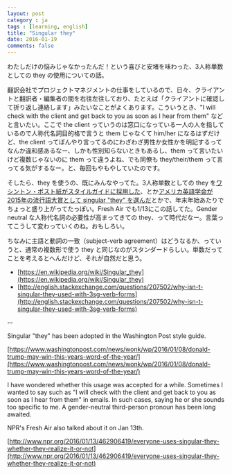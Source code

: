 ```yaml
---
layout: post
category : ja
tags : [learning, english]
title: "Singular they"
date: 2016-01-19
comments: false
---
```


わたしだけの悩みじゃなかったんだ！という喜びと安堵を味わった、3人称単数としての they の使用についての話。

翻訳会社でプロジェクトマネジメントの仕事をしているので、日々、クライアントと翻訳者・編集者の間を右往左往しており、たとえば「クライアントに確認して折り返し連絡します」みたいなことがよくあります。こういうとき、"I will check with the client and get back to you as soon as I hear from them" などと言いたい。ここで the client っていうのは窓口になっている一人の人を指しているので人称代名詞目的格で言うと them じゃなくて him/her になるはずだけど、the client ってぼんやり言ってるのにわざわざ男性か女性かを明記するってなんか違和感あるなー、しかも性別知らないときもあるし、them って言いたいけど複数じゃないのに them って違うよね、でも同僚も they/their/them って言ってる気がするなー。と、毎回もやもやしていたのです。

そしたら、they を使うの、既にみんなやってた。3人称単数としての they を[ワシントン・ポスト紙がスタイルガイドに採用した](https://www.washingtonpost.com/news/wonk/wp/2016/01/08/donald-trump-may-win-this-years-word-of-the-year/)、とか[アメリカ英語学会が2015年の流行語大賞として singular "they" を選んだ](http://www.americandialect.org/2015-word-of-the-year-is-singular-they)とかで、年末年始あたりでちょっと盛り上がってたっぽい。Fresh Air でも1/13にこの話してた。Gender neutral な人称代名詞の必要性が高まってきての they、って時代だなー。言葉ってこうして変わっていくのね。おもしろい。

ちなみに主語と動詞の一致（subject-verb agreement）はどうなるか、っていうと、通常の複数形で使う they と同じなのがスタンダードらしい。単数だってことを考えるとへんだけど、それが自然だと思う。

* [https://en.wikipedia.org/wiki/Singular_they](https://en.wikipedia.org/wiki/Singular_they)
* [http://english.stackexchange.com/questions/207502/why-isn-t-singular-they-used-with-3sg-verb-forms](http://english.stackexchange.com/questions/207502/why-isn-t-singular-they-used-with-3sg-verb-forms)

--

Singular "they" has been adopted in the Washington Post style guide.

[https://www.washingtonpost.com/news/wonk/wp/2016/01/08/donald-trump-may-win-this-years-word-of-the-year/](https://www.washingtonpost.com/news/wonk/wp/2016/01/08/donald-trump-may-win-this-years-word-of-the-year/)

I have wondered whether this usage was accepted for a while. Sometimes I wanted to say such as "I will check with the client and get back to you as soon as I hear from them" in emails. In such cases, saying he or she sounds too specific to me. A gender-neutral third-person pronoun has been long awaited.

NPR's Fresh Air also talked about it on Jan 13th.

[http://www.npr.org/2016/01/13/462906419/everyone-uses-singular-they-whether-they-realize-it-or-not](http://www.npr.org/2016/01/13/462906419/everyone-uses-singular-they-whether-they-realize-it-or-not)

